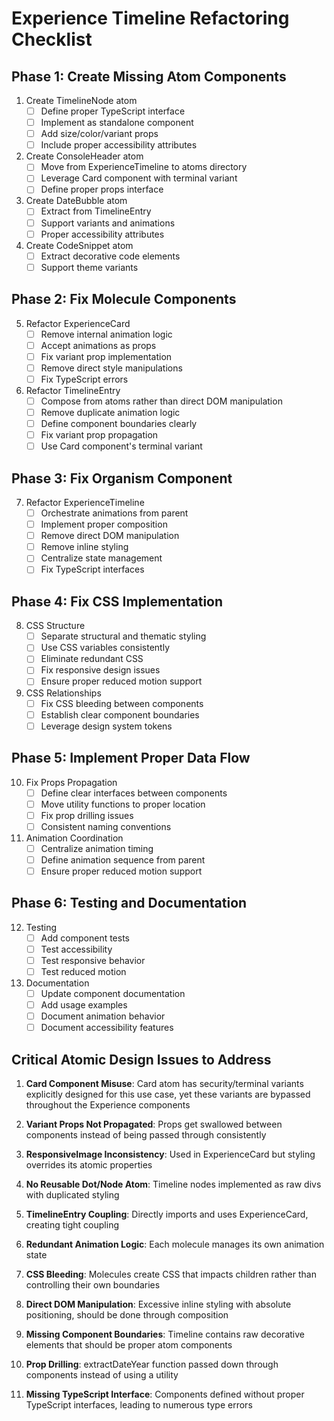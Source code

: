 # Experience Timeline Refactoring Checklist

## Phase 1: Create Missing Atom Components

1. Create TimelineNode atom
   - [ ] Define proper TypeScript interface
   - [ ] Implement as standalone component
   - [ ] Add size/color/variant props
   - [ ] Include proper accessibility attributes

2. Create ConsoleHeader atom
   - [ ] Move from ExperienceTimeline to atoms directory
   - [ ] Leverage Card component with terminal variant
   - [ ] Define proper props interface

3. Create DateBubble atom
   - [ ] Extract from TimelineEntry
   - [ ] Support variants and animations
   - [ ] Proper accessibility attributes

4. Create CodeSnippet atom
   - [ ] Extract decorative code elements
   - [ ] Support theme variants

## Phase 2: Fix Molecule Components

5. Refactor ExperienceCard
   - [ ] Remove internal animation logic
   - [ ] Accept animations as props
   - [ ] Fix variant prop implementation
   - [ ] Remove direct style manipulations
   - [ ] Fix TypeScript errors

6. Refactor TimelineEntry
   - [ ] Compose from atoms rather than direct DOM manipulation
   - [ ] Remove duplicate animation logic
   - [ ] Define component boundaries clearly
   - [ ] Fix variant prop propagation
   - [ ] Use Card component's terminal variant

## Phase 3: Fix Organism Component

7. Refactor ExperienceTimeline
   - [ ] Orchestrate animations from parent
   - [ ] Implement proper composition
   - [ ] Remove direct DOM manipulation
   - [ ] Remove inline styling
   - [ ] Centralize state management
   - [ ] Fix TypeScript interfaces

## Phase 4: Fix CSS Implementation

8. CSS Structure
   - [ ] Separate structural and thematic styling
   - [ ] Use CSS variables consistently
   - [ ] Eliminate redundant CSS
   - [ ] Fix responsive design issues
   - [ ] Ensure proper reduced motion support

9. CSS Relationships
   - [ ] Fix CSS bleeding between components
   - [ ] Establish clear component boundaries
   - [ ] Leverage design system tokens

## Phase 5: Implement Proper Data Flow

10. Fix Props Propagation
    - [ ] Define clear interfaces between components
    - [ ] Move utility functions to proper location
    - [ ] Fix prop drilling issues
    - [ ] Consistent naming conventions

11. Animation Coordination
    - [ ] Centralize animation timing
    - [ ] Define animation sequence from parent
    - [ ] Ensure proper reduced motion support

## Phase 6: Testing and Documentation

12. Testing
    - [ ] Add component tests
    - [ ] Test accessibility
    - [ ] Test responsive behavior
    - [ ] Test reduced motion

13. Documentation
    - [ ] Update component documentation
    - [ ] Add usage examples
    - [ ] Document animation behavior
    - [ ] Document accessibility features

## Critical Atomic Design Issues to Address

1. **Card Component Misuse**: Card atom has security/terminal variants explicitly designed for this use case, yet these variants are bypassed throughout the Experience components
   
2. **Variant Props Not Propagated**: Props get swallowed between components instead of being passed through consistently

3. **ResponsiveImage Inconsistency**: Used in ExperienceCard but styling overrides its atomic properties

4. **No Reusable Dot/Node Atom**: Timeline nodes implemented as raw divs with duplicated styling

5. **TimelineEntry Coupling**: Directly imports and uses ExperienceCard, creating tight coupling

6. **Redundant Animation Logic**: Each molecule manages its own animation state

7. **CSS Bleeding**: Molecules create CSS that impacts children rather than controlling their own boundaries

8. **Direct DOM Manipulation**: Excessive inline styling with absolute positioning, should be done through composition

9. **Missing Component Boundaries**: Timeline contains raw decorative elements that should be proper atom components

10. **Prop Drilling**: extractDateYear function passed down through components instead of using a utility

11. **Missing TypeScript Interface**: Components defined without proper TypeScript interfaces, leading to numerous type errors
